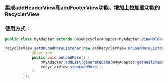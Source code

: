 ### 集成addHeaderView和addFooterView功能，增加上拉加载功能的RecyclerView

### 使用方式：
```java
public class MyAdapter extends BaseRecyclerAdapter<MyAdapter.ViewHolder, String>...
```

```java
recyclerView.setOnLoadMoreListener(new XXXRecyclerView.OnLoadMoreListener() {
            @Override
            public void onLoadMore() {
                mMyAdapter.addList(generateData(mMyAdapter.getRealItemCount(), 20));
                recyclerView.stopLoadMore();
            }
        });
```
